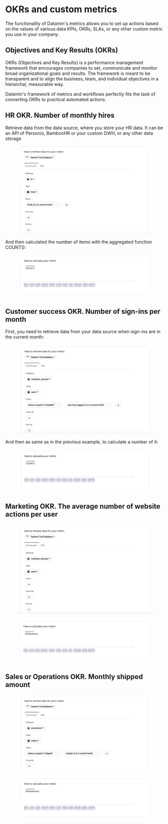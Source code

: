 # OKRs and custom metrics

The functionality of Datamin's metrics allows you to set up actions based on the values of various data KPIs, OKRs, SLAs, or any other custom metric you use in your company.

## Objectives and Key Results (OKRs)

OKRs (Objectives and Key Results) is a performance management framework that encourages companies to set, communicate and monitor broad organizational goals and results. The framework is meant to be transparent and to align the business, team, and individual objectives in a hierarchal, measurable way.

Datamin's framework of metrics and workflows perfectly fits the task of converting OKRs to practical automated actions.

## HR OKR. Number of monthly hires

Retrieve data from the data source, where you store your HR data. It can be an API of Personio, BambooHR or your custom DWH, or any other data storage

<figure><img src="../../.gitbook/assets/Screenshot 2023-01-15 at 20.29.24.png" alt=""><figcaption></figcaption></figure>

And then calculated the number of items with the aggregated function COUNT():

<figure><img src="../../.gitbook/assets/Screenshot 2023-01-15 at 20.29.33.png" alt=""><figcaption></figcaption></figure>

## Customer success OKR. Number of sign-ins per month

First, you need to retrieve data from your data source when sign-ins are in the current month:

<figure><img src="../../.gitbook/assets/Screenshot 2023-01-15 at 20.34.02.png" alt=""><figcaption></figcaption></figure>

And then as same as in the previous example, to calculate a number of it:

<figure><img src="../../.gitbook/assets/Screenshot 2023-01-15 at 20.34.10.png" alt=""><figcaption></figcaption></figure>

## Marketing OKR. The average number of website actions per user

<figure><img src="../../.gitbook/assets/Screenshot 2023-01-15 at 20.36.30.png" alt=""><figcaption></figcaption></figure>

<figure><img src="../../.gitbook/assets/Screenshot 2023-01-15 at 20.36.37.png" alt=""><figcaption></figcaption></figure>

## Sales or Operations OKR. Monthly shipped amount

<figure><img src="../../.gitbook/assets/Screenshot 2023-01-15 at 20.42.30.png" alt=""><figcaption></figcaption></figure>

<figure><img src="../../.gitbook/assets/Screenshot 2023-01-15 at 20.42.39.png" alt=""><figcaption></figcaption></figure>
